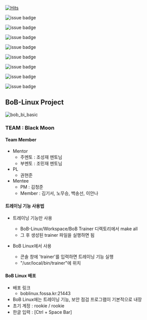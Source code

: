 <!-- 방문자 수 -->
[![Hits](https://hits.seeyoufarm.com/api/count/incr/badge.svg?url=https%3A%2F%2Fgithub.com%2Fblack6765%2FBoB-Linux&count_bg=%231E1F1D&title_bg=%23555555&icon=github.svg&icon_color=%230B0A0A&title=number+of+visitors&edge_flat=false)](https://hits.seeyoufarm.com)

<!-- 사용 언어 수 -->
![issue badge](https://img.shields.io/github/languages/count/black6765/BoB-Linux?color=black&label=language%20used)

<!-- 최다빈도 언어 -->
![issue badge](https://img.shields.io/github/languages/top/black6765/BoB-Linux?color=black&logoColor=black)

<!-- forks -->
![issue badge](https://img.shields.io/github/forks/black6765/BoB-Linux?color=black&logo=github&logoColor=black)

<!-- stars -->
![issue badge](https://img.shields.io/github/stars/black6765/BoB-Linux?color=black&logo=github&logoColor=black)

<!-- weekly commit -->
![issue badge](https://img.shields.io/github/commit-activity/w/black6765/BoB-Linux?color=black&label=weekly%20commit%20activity&logo=github&logoColor=black)

<!-- 깃헙 레포 코드 용량 -->
![issue badge](https://img.shields.io/github/languages/code-size/black6765/BoB-Linux?color=black&logo=github&logoColor=black)

<!-- 깃헙 레포 용량 -->
![issue badge](https://img.shields.io/github/repo-size/black6765/BoB-Linux?color=black&logo=github&logoColor=black)

<!-- 파일 개수 -->
![issue badge](https://img.shields.io/github/directory-file-count/black6765/BoB-Linux?color=black&label=number%20of%20file&logo=github&logoColor=black)


## BoB-Linux Project
![bob_bi_basic](https://user-images.githubusercontent.com/67176669/91658741-dccce200-eb05-11ea-8cd4-6dc2c08cc8f9.jpg)
### TEAM : Black Moon
#### Team Member
- Mentor
  - 주멘토 : 조성재 멘토님
  - 부멘토 : 조민재 멘토님
- PL
  - 권현준
- Mentee
  - PM : 김청준
  - Member : 김기서, 노무승, 백송선, 이안나

#### 트레이닝 기능 사용법
- 트레이닝 기능만 사용
  - BoB-Linux/Workspace/BoB Trainer 디렉토리에서 make all
  - 그 후 생성된 trainer 파일을 실행하면 됨
  
- BoB Linux에서 사용
  - 콘솔 창에 'trainer'를 입력하면 트레이닝 기능 실행
  - \"/usr/local/bin/trainer\"에 위치
 
 #### BoB Linux 배포
 - 배포 링크
   - boblinux.fossa.kr:21443
 - BoB Linux에는 트레이닝 기능, 보안 점검 프로그램이 기본적으로 내장
 - 초기 계정 : rookie / rookie
 - 한글 입력 : [Ctrl + Space Bar]
